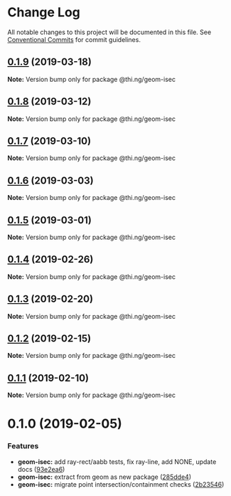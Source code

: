 # Change Log

All notable changes to this project will be documented in this file.
See [Conventional Commits](https://conventionalcommits.org) for commit guidelines.

## [0.1.9](https://github.com/thi-ng/umbrella/compare/@thi.ng/geom-isec@0.1.8...@thi.ng/geom-isec@0.1.9) (2019-03-18)

**Note:** Version bump only for package @thi.ng/geom-isec





## [0.1.8](https://github.com/thi-ng/umbrella/compare/@thi.ng/geom-isec@0.1.7...@thi.ng/geom-isec@0.1.8) (2019-03-12)

**Note:** Version bump only for package @thi.ng/geom-isec





## [0.1.7](https://github.com/thi-ng/umbrella/compare/@thi.ng/geom-isec@0.1.6...@thi.ng/geom-isec@0.1.7) (2019-03-10)

**Note:** Version bump only for package @thi.ng/geom-isec





## [0.1.6](https://github.com/thi-ng/umbrella/compare/@thi.ng/geom-isec@0.1.5...@thi.ng/geom-isec@0.1.6) (2019-03-03)

**Note:** Version bump only for package @thi.ng/geom-isec





## [0.1.5](https://github.com/thi-ng/umbrella/compare/@thi.ng/geom-isec@0.1.4...@thi.ng/geom-isec@0.1.5) (2019-03-01)

**Note:** Version bump only for package @thi.ng/geom-isec





## [0.1.4](https://github.com/thi-ng/umbrella/compare/@thi.ng/geom-isec@0.1.3...@thi.ng/geom-isec@0.1.4) (2019-02-26)

**Note:** Version bump only for package @thi.ng/geom-isec





## [0.1.3](https://github.com/thi-ng/umbrella/compare/@thi.ng/geom-isec@0.1.2...@thi.ng/geom-isec@0.1.3) (2019-02-20)

**Note:** Version bump only for package @thi.ng/geom-isec





## [0.1.2](https://github.com/thi-ng/umbrella/compare/@thi.ng/geom-isec@0.1.1...@thi.ng/geom-isec@0.1.2) (2019-02-15)

**Note:** Version bump only for package @thi.ng/geom-isec





## [0.1.1](https://github.com/thi-ng/umbrella/compare/@thi.ng/geom-isec@0.1.0...@thi.ng/geom-isec@0.1.1) (2019-02-10)

**Note:** Version bump only for package @thi.ng/geom-isec





# 0.1.0 (2019-02-05)


### Features

* **geom-isec:** add ray-rect/aabb tests, fix ray-line, add NONE, update docs ([93e2ea6](https://github.com/thi-ng/umbrella/commit/93e2ea6))
* **geom-isec:** extract from geom as new package ([285dde4](https://github.com/thi-ng/umbrella/commit/285dde4))
* **geom-isec:** migrate point intersection/containment checks ([2b23546](https://github.com/thi-ng/umbrella/commit/2b23546))
